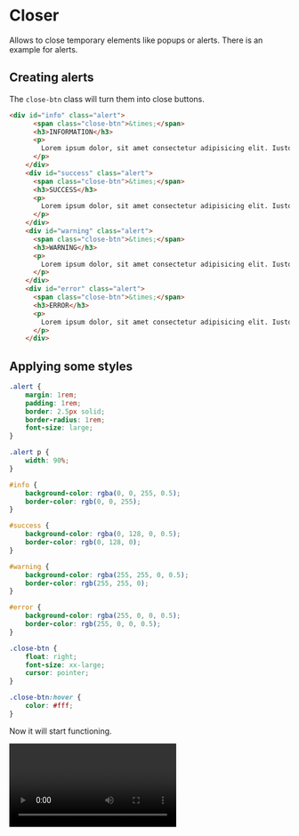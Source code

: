 # Closer
Allows to close temporary elements like popups or alerts. There is an example for alerts.

## Creating alerts
The `close-btn` class will turn them into close buttons.
```html
<div id="info" class="alert">
      <span class="close-btn">&times;</span>
      <h3>INFORMATION</h3>
      <p>
        Lorem ipsum dolor, sit amet consectetur adipisicing elit. Iusto, quis.
      </p>
    </div>
    <div id="success" class="alert">
      <span class="close-btn">&times;</span>
      <h3>SUCCESS</h3>
      <p>
        Lorem ipsum dolor, sit amet consectetur adipisicing elit. Iusto, quis.
      </p>
    </div>
    <div id="warning" class="alert">
      <span class="close-btn">&times;</span>
      <h3>WARNING</h3>
      <p>
        Lorem ipsum dolor, sit amet consectetur adipisicing elit. Iusto, quis.
      </p>
    </div>
    <div id="error" class="alert">
      <span class="close-btn">&times;</span>
      <h3>ERROR</h3>
      <p>
        Lorem ipsum dolor, sit amet consectetur adipisicing elit. Iusto, quis.
      </p>
    </div>
```

## Applying some styles

```css
.alert {
    margin: 1rem;
    padding: 1rem;
    border: 2.5px solid;
    border-radius: 1rem;
    font-size: large;
}

.alert p {
    width: 90%;
}

#info {
    background-color: rgba(0, 0, 255, 0.5);
    border-color: rgb(0, 0, 255);
}

#success {
    background-color: rgba(0, 128, 0, 0.5);
    border-color: rgb(0, 128, 0);
}

#warning {
    background-color: rgba(255, 255, 0, 0.5);
    border-color: rgb(255, 255, 0);
}

#error {
    background-color: rgba(255, 0, 0, 0.5);
    border-color: rgb(255, 0, 0, 0.5);
}

.close-btn {
    float: right;
    font-size: xx-large;
    cursor: pointer;
}

.close-btn:hover {
    color: #fff;
}
```
Now it will start functioning.

![Closer Example](https://github.com/ImperialStranger/project-hypercss/tree/main/vid/closer.mkv)